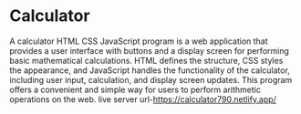 # Calculator
   
   
A calculator HTML CSS JavaScript program is a web application that provides a user interface with buttons and a display screen for performing basic mathematical calculations. HTML defines the structure, CSS styles the appearance, and JavaScript handles the functionality of the calculator, including user input, calculation, and display screen updates. This program offers a convenient and simple way for users to perform arithmetic operations on the web.
live server url-https://calculator790.netlify.app/
